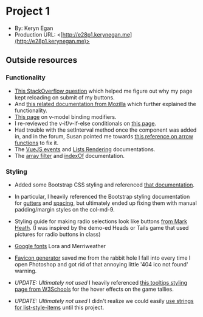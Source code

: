 # Project 1
+ By: Keryn Egan
+ Production URL: <[http://e28p1.kerynegan.me](http://e28p1.kerynegan.me)>

## Outside resources
### Functionality 
+ [This StackOverflow question](https://stackoverflow.com/questions/44681646/the-page-will-strangely-refresh-when-i-click-the-button) which helped me figure out why my page kept reloading on submit of my buttons. 
+ And [this related documentation from Mozilla](https://developer.mozilla.org/en-US/docs/Web/HTML/Element/button) which further explained the functionality.
+ [This page](https://vuejs.org/v2/guide/forms.html) on v-model binding modifiers.
+ I re-reviewed the v-if/v-if-else conditionals on [this page](https://vuejs.org/v2/guide/conditional.html).
+ Had trouble with the setInterval method once the component was added in, and in the forum, Susan pointed me towards [this reference on arrow functions](https://javascript.info/arrow-functions#arrow-functions-have-no-this) to fix it.
+ The [VueJS events](https://vuejs.org/v2/guide/components-custom-events.html) and [Lists Rendering](https://vuejs.org/v2/guide/list.html) documentations.
+ The [array filter](https://developer.mozilla.org/en-US/docs/Web/JavaScript/Reference/Global_Objects/Array/filter)  and [indexOf](https://developer.mozilla.org/en-US/docs/Web/JavaScript/Reference/Global_Objects/Array/indexOf) documentation.

### Styling
+ Added some Bootstrap CSS styling and referenced [that documentation](https://getbootstrap.com/docs/3.4/css/).
+ In particular, I heavily referenced the Bootstrap styling documentation for [gutters](https://getbootstrap.com/docs/5.0/layout/gutters/) and [spacing](https://getbootstrap.com/docs/5.0/utilities/spacing/), but ultimately ended up fixing them with manual padding/margin styles on the col-md-9.
+ Styling guide for making radio selections look like buttons [from Mark Heath](https://markheath.net/post/customize-radio-button-css). (I was inspired by the demo-ed Heads or Tails game that used pictures for radio buttons in class)
+ [Google fonts](https://fonts.googleapis.com/css2?family=Lora:wght@700&family=Merriweather&display=swap) Lora and Merriweather
+ [Favicon generator](https://favicon.io/favicon-generator/) saved me from the rabbit hole I fall into every time I open Photoshop and got rid of that annoying little '404 ico not found' warning.

+ *UPDATE: Ultimately not used* I heavily referenced [this tooltips styling page from W3Schools](https://www.w3schools.com/css/css_tooltip.asp) for the hover effects on the game tallies.
+ *UPDATE: Ultimately not used*  I didn't realize we could easily [use strings for list-style-items](https://developer.mozilla.org/en-US/docs/Web/CSS/list-style-type) until this project. 
